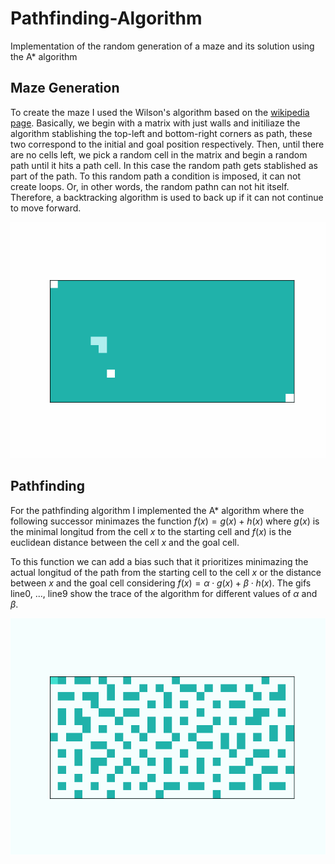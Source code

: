 # Pathfinding-Algorithm
Implementation of the random generation of a maze and its solution using the A* algorithm

## Maze Generation

To create the maze I used the Wilson's algorithm based on the [wikipedia page](https://en.wikipedia.org/wiki/Maze_generation_algorithm#Wilson's_Algorithm). Basically, we begin with a matrix with just walls and initiliaze the algorithm stablishing the top-left and bottom-right corners as path, these two correspond to the initial and goal position respectively. Then, until there are no cells left, we pick a random cell in the matrix and begin a random path until it hits a path cell. In this case the random path gets stablished as part of the path. To this random path a condition is imposed, it can not create loops. Or, in other words, the random pathn can not hit itself. Therefore, a backtracking algorithm is used to back up if it can not continue to move forward.


<p align="center">
  <img src="https://github.com/JustOneMorePlayer/Pathfinding-Algorithm/blob/main/READMEImages/line.gif">
</p>

 ## Pathfinding

For the pathfinding algorithm I implemented the A* algorithm where the following successor minimazes the function $f(x) = g(x) + h(x)$ where $g(x)$ is the minimal longitud from the cell $x$ to the starting cell and $f(x)$ is the euclidean distance between the cell $x$ and the goal cell.

To this function we can add a bias such that it prioritizes minimazing the actual longitud of the path from the starting cell to the cell $x$ or the distance between $x$ and the goal cell considering $f(x) = \alpha \cdot g(x) + \beta \cdot h(x)$. The gifs line0, ..., line9 show the trace of the algorithm for different values of $\alpha$ and $\beta$.

<p align="center">
  <img src="https://github.com/JustOneMorePlayer/Pathfinding-Algorithm/blob/main/READMEImages/line0.gif">
</p>
